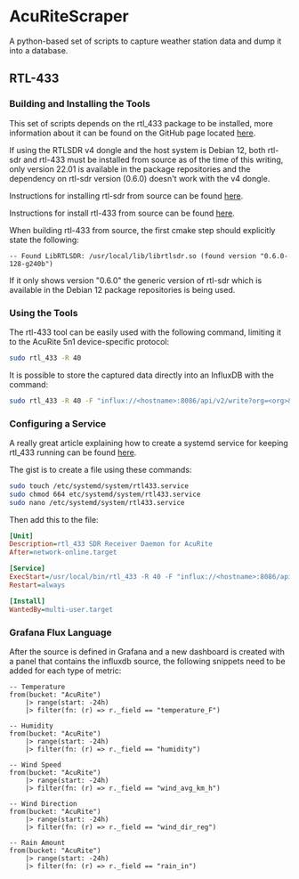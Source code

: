 # AcuRiteScraper
A python-based set of scripts to capture weather station data and dump it into a database.

## RTL-433

### Building and Installing the Tools
This set of scripts depends on the rtl_433 package to be installed, more information about it can be found on the GitHub
page located [here](https://github.com/merbanan/rtl_433).

If using the RTLSDR v4 dongle and the host system is Debian 12, both rtl-sdr and rtl-433 must be installed from source
as of the time of this writing, only version 22.01 is available in the package repositories and the dependency on
rtl-sdr version (0.6.0) doesn't work with the v4 dongle.

Instructions for installing rtl-sdr from source can be found [here](https://github.com/rtlsdrblog/rtl-sdr-blog/).

Instructions for install rtl-433 from source can be found [here](https://github.com/merbanan/rtl_433/blob/master/docs/BUILDING.md).

When building rtl-433 from source, the first cmake step should explicitly state the following:

```text
-- Found LibRTLSDR: /usr/local/lib/librtlsdr.so (found version "0.6.0-128-g240b")
```

If it only shows version "0.6.0" the generic version of rtl-sdr which is available in the Debian 12 package repositories
is being used.

### Using the Tools
The rtl-433 tool can be easily used with the following command, limiting it to the AcuRite 5n1 device-specific protocol:

```bash
sudo rtl_433 -R 40
```

It is possible to store the captured data directly into an InfluxDB with the command:

```bash
sudo rtl_433 -R 40 -F "influx://<hostname>:8086/api/v2/write?org=<org>&bucket=<bucket>,token=<authtoken>"
```

### Configuring a Service
A really great article explaining how to create a systemd service for keeping rtl_433 running can be found [here](https://www.apalrd.net/posts/2021/rtl433/).

The gist is to create a file using these commands:

```bash
sudo touch /etc/systemd/system/rtl433.service
sudo chmod 664 etc/systemd/system/rtl433.service
sudo nano /etc/systemd/system/rtl433.service
```

Then add this to the file:

```ini
[Unit]
Description=rtl_433 SDR Receiver Daemon for AcuRite
After=network-online.target

[Service]
ExecStart=/usr/local/bin/rtl_433 -R 40 -F "influx://<hostname>:8086/api/v2/write?org=<org>&bucket=<bucket>,token=<authtoken>"
Restart=always

[Install]
WantedBy=multi-user.target
```

### Grafana Flux Language
After the source is defined in Grafana and a new dashboard is created with a panel that contains the influxdb source,
the following snippets need to be added for each type of metric:

```influxql
-- Temperature
from(bucket: "AcuRite")
    |> range(start: -24h)
    |> filter(fn: (r) => r._field == "temperature_F")

-- Humidity
from(bucket: "AcuRite")
    |> range(start: -24h)
    |> filter(fn: (r) => r._field == "humidity")

-- Wind Speed
from(bucket: "AcuRite")
    |> range(start: -24h)
    |> filter(fn: (r) => r._field == "wind_avg_km_h")

-- Wind Direction
from(bucket: "AcuRite")
    |> range(start: -24h)
    |> filter(fn: (r) => r._field == "wind_dir_reg")

-- Rain Amount
from(bucket: "AcuRite")
    |> range(start: -24h)
    |> filter(fn: (r) => r._field == "rain_in")
```
